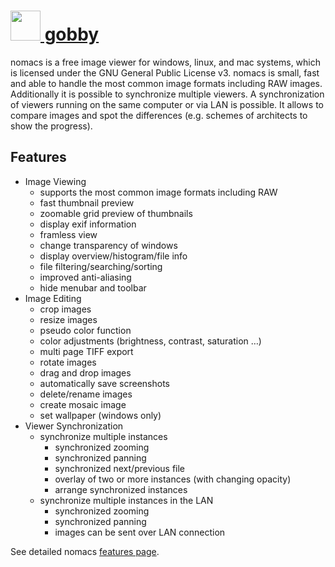 # [<img src="" height="48" width="48" /> gobby](https://chocolatey.org/packages/nomacs)

nomacs is a free image viewer for windows, linux, and mac systems, which is licensed under the GNU General Public License v3. nomacs is small, fast and able to handle the most common image formats including RAW images. Additionally it is possible to synchronize multiple viewers. A synchronization of viewers running on the same computer or via LAN is possible. It allows to compare images and spot the differences (e.g. schemes of architects to show the progress).

## Features

- Image Viewing
  - supports the most common image formats including RAW
  - fast thumbnail preview
  - zoomable grid preview of thumbnails
  - display exif information
  - framless view
  - change transparency of windows
  - display overview/histogram/file info
  - file filtering/searching/sorting
  - improved anti-aliasing
  - hide menubar and toolbar
- Image Editing
  - crop images
  - resize images
  - pseudo color function
  - color adjustments (brightness, contrast, saturation …)
  - multi page TIFF export
  - rotate images
  - drag and drop images
  - automatically save screenshots
  - delete/rename images
  - create mosaic image
  - set wallpaper (windows only)
- Viewer Synchronization
  - synchronize multiple instances
    - synchronized zooming
    - synchronized panning
    - synchronized next/previous file
    - overlay of two or more instances (with changing opacity)
    - arrange synchronized instances
  - synchronize multiple instances in the LAN
    - synchronized zooming
    - synchronized panning
    - images can be sent over LAN connection

See detailed nomacs [features page](http://nomacs.org/features/).